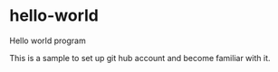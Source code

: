 # hello-world
Hello world program

This is a sample to set up git hub account and become familiar with it.
